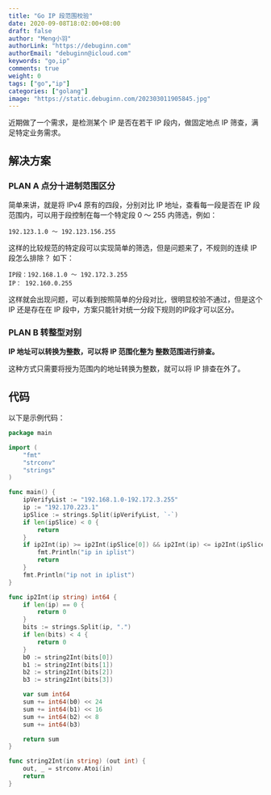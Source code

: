 ```yaml
---
title: "Go IP 段范围校验"
date: 2020-09-08T18:02:00+08:00
draft: false
author: "Meng小羽"
authorLink: "https://debuginn.com"
authorEmail: "debuginn@icloud.com"
keywords: "go,ip"
comments: true
weight: 0
tags: ["go","ip"]
categories: ["golang"]
image: "https://static.debuginn.com/202303011905845.jpg"
---
```


近期做了一个需求，是检测某个 IP 是否在若干 IP 段内，做固定地点 IP 筛查，满足特定业务需求。

## 解决方案

### PLAN A 点分十进制范围区分

简单来讲，就是将 IPv4 原有的四段，分别对比 IP 地址，查看每一段是否在 IP 段范围内，可以用于段控制在每一个特定段 0 ～ 255 内筛选，例如：

```sybase
192.123.1.0 ～ 192.123.156.255 
```

这样的比较规范的特定段可以实现简单的筛选，但是问题来了，不规则的连续 IP 段怎么排除？ 如下：

```sybase
IP段：192.168.1.0 ～ 192.172.3.255
IP： 192.160.0.255
```

这样就会出现问题，可以看到按照简单的分段对比，很明显校验不通过，但是这个 IP 还是存在在 IP 段中，方案只能针对统一分段下规则的IP段才可以区分。

### PLAN B 转整型对别

**IP 地址可以转换为整数，可以将 IP 范围化整为 整数范围进行排查。**

这种方式只需要将授为范围内的地址转换为整数，就可以将 IP 排查在外了。

## 代码

以下是示例代码：

```go
package main

import (
	"fmt"
	"strconv"
	"strings"
)

func main() {
	ipVerifyList := "192.168.1.0-192.172.3.255"
	ip := "192.170.223.1"
	ipSlice := strings.Split(ipVerifyList, `-`)
	if len(ipSlice) < 0 {
		return
	}
	if ip2Int(ip) >= ip2Int(ipSlice[0]) && ip2Int(ip) <= ip2Int(ipSlice[1]) {
		fmt.Println("ip in iplist")
		return
	}
	fmt.Println("ip not in iplist")
}

func ip2Int(ip string) int64 {
	if len(ip) == 0 {
		return 0
	}
	bits := strings.Split(ip, ".")
	if len(bits) < 4 {
		return 0
	}
	b0 := string2Int(bits[0])
	b1 := string2Int(bits[1])
	b2 := string2Int(bits[2])
	b3 := string2Int(bits[3])

	var sum int64
	sum += int64(b0) << 24
	sum += int64(b1) << 16
	sum += int64(b2) << 8
	sum += int64(b3)

	return sum
}

func string2Int(in string) (out int) {
	out, _ = strconv.Atoi(in)
	return
}
```

